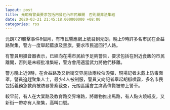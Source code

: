 ```yaml
---
layout: post
title: 元朗有警員要求包括用餐在內市民離開　否則屬非法集結
date: 2020-03-21 21:45:18.000000000 +08:00
categories: rss
---
```


元朗7.21襲擊事件8個月，有市民響應網上號召到元朗，晚上9時許多名市民在合益路聚集，警方一度舉起藍旗及黑旗，要求市民返回行人路。

有警員用擴音器表示，已經向在場市民給予足夠警告，要求包括在附近食飯的市民離開，否則是未經批准集結，警方會用適當武力將他們移離。

警方晚上近9時，在合益路及又新街交界施放兩枚催淚彈，現場記者未戴上防毒面罩，警員追趕聚集人士，最少4人被制服，警員又向記者舉起胡椒噴霧，多名市民包括義務急救員被防暴警察截查，元朗區議會主席黃偉賢被帶上警車。

較早前，有人在大棠路及教育路交界堵路，將雜物推出馬路，有人點火燒紙皮，又新街一帶亦有人聚集，高叫口號。
